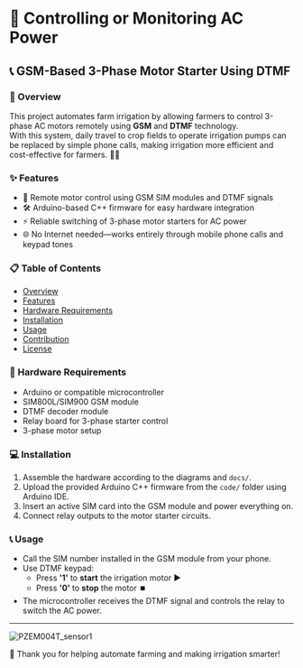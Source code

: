# 🌾 Controlling or Monitoring AC Power

## 📞 GSM-Based 3-Phase Motor Starter Using DTMF

### 🚀 Overview

This project automates farm irrigation by allowing farmers to control 3-phase AC motors remotely using **GSM** and **DTMF** technology.  
With this system, daily travel to crop fields to operate irrigation pumps can be replaced by simple phone calls, making irrigation more efficient and cost-effective for farmers. 🚜💧

### ✨ Features

- 📱 Remote motor control using GSM SIM modules and DTMF signals  
- 🛠️ Arduino-based C++ firmware for easy hardware integration  
- ⚡ Reliable switching of 3-phase motor starters for AC power  
- 🌐 No Internet needed—works entirely through mobile phone calls and keypad tones  

### 📋 Table of Contents

- [Overview](#-overview)  
- [Features](#-features)  
- [Hardware Requirements](#-hardware-requirements)  
- [Installation](#-installation)  
- [Usage](#-usage)  
- [Contribution](#-contribution)  
- [License](#-license)  

### 🔧 Hardware Requirements

- Arduino or compatible microcontroller  
- SIM800L/SIM900 GSM module  
- DTMF decoder module  
- Relay board for 3-phase starter control  
- 3-phase motor setup  

### 💻 Installation

1. Assemble the hardware according to the diagrams and `docs/`.  
2. Upload the provided Arduino C++ firmware from the `code/` folder using Arduino IDE.  
3. Insert an active SIM card into the GSM module and power everything on.  
4. Connect relay outputs to the motor starter circuits.

### 📞 Usage  

- Call the SIM number installed in the GSM module from your phone.  
- Use DTMF keypad:  
  - Press **'1'** to **start** the irrigation motor ▶️  
  - Press **'0'** to **stop** the motor ⏹️  
- The microcontroller receives the DTMF signal and controls the relay to switch the AC power.


---

![PZEM004T_sensor1](https://github.com/user-attachments/assets/cb851cfa-0e06-4ced-8261-7116d3c5eb05)


🙏 Thank you for helping automate farming and making irrigation smarter!  

